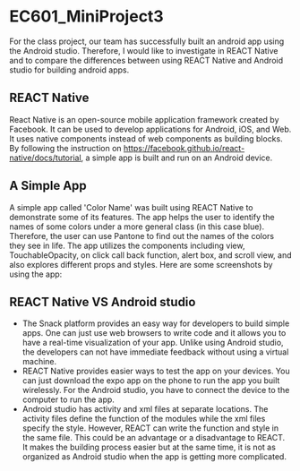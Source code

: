 # EC601_MiniProject3

For the class project, our team has successfully built an android app using the Android studio. Therefore, I would like to investigate in REACT Native and to compare the differences between using REACT Native and Android studio for building android apps. 

##  REACT Native
React Native is an open-source mobile application framework created by Facebook. It can be used to develop applications for Android, iOS, and Web. It uses native components instead of web components as building blocks. By following the instruction on https://facebook.github.io/react-native/docs/tutorial, a simple app is built and run on an Android device.

## A Simple App 
A simple app called 'Color Name' was built using REACT Native to demonstrate some of its features. The app helps the user to identify the names of some colors under a more general class (in this case blue). Therefore, the user can use Pantone to find out the names of the colors they see in life. The app utilizes the components including view, TouchableOpacity, on click call back function, alert box, and scroll view, and also explores different props and styles. Here are some screenshots by using the app:

## REACT Native VS Android studio

* The Snack platform provides an easy way for developers to build simple apps. One can just use web browsers to write code and it allows you to have a real-time visualization of your app. Unlike using Android studio, the developers can not have immediate feedback without using a virtual machine. 
* REACT Native provides easier ways to test the app on your devices. You can just download the expo app on the phone to run the app you built wirelessly. For the Android studio, you have to connect the device to the computer to run the app.
* Android studio has activity and xml files at separate locations. The activity files define the function of the modules while the xml files specify the style. However, REACT can write the function and style in the same file. This could be an advantage or a disadvantage to REACT. It makes the building process easier but at the same time, it is not as organized as Android studio when the app is getting more complicated.
